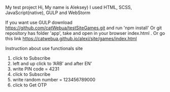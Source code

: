 My test project
Hi, My name is Aleksey)
I used HTML, SCSS, JavaScript(native), GULP and WebStorm

If you want use GULP download https://github.com/catWebua/testSiteGames.git and run 'npm install'
Or git repository has folder 'app', take and open in your browser index.html .
Or go this link https://catwebua.github.io/alexi/site/games/index.html

Instruction about use functionals site
1. click to Subscribe
2. left and up click to ‘ARB’ and  after EN’
3. write PIN code = 4231
4. click to Subscribe
5. write random number = 123456789000
6. click to Get OTP
